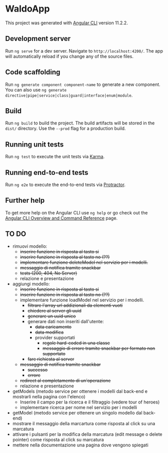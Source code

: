 # WaldoApp

This project was generated with [Angular CLI](https://github.com/angular/angular-cli) version 11.2.2.

## Development server

Run `ng serve` for a dev server. Navigate to `http://localhost:4200/`. The app will automatically reload if you change any of the source files.

## Code scaffolding

Run `ng generate component component-name` to generate a new component. You can also use `ng generate directive|pipe|service|class|guard|interface|enum|module`.

## Build

Run `ng build` to build the project. The build artifacts will be stored in the `dist/` directory. Use the `--prod` flag for a production build.

## Running unit tests

Run `ng test` to execute the unit tests via [Karma](https://karma-runner.github.io).

## Running end-to-end tests

Run `ng e2e` to execute the end-to-end tests via [Protractor](http://www.protractortest.org/).

## Further help

To get more help on the Angular CLI use `ng help` or go check out the [Angular CLI Overview and Command Reference](https://angular.io/cli) page.

## TO DO
- rimuovi modello:
    - ~~inserire funzione in risposta al tasto si~~
    - ~~inserire funzione in risposta al tasto no (??)~~
    - ~~implementare funzione deleteModel nel servizio per i modelli.~~
    - ~~messaggio di notifica tramite snackbar~~
    - ~~tests (200, 404, No Server)~~
    - relazione e presentazione
- aggiungi modello:
    - ~~inserire funzione in risposta al tasto si~~
    - ~~inserire funzione in risposta al tasto no (??)~~
    - implementare funzione loadModel nel servizio per i modelli.
        - ~~filtrare l'array url addizionali da elementi vuoti~~
        - ~~chiedere al server gli uuid~~
        - ~~generare un uuid unico~~
        - generare dati non inseriti dall'utente:
            - ~~data caricamento~~
            - ~~data modifica~~
            - provider supportati
                - ~~regole hard-coded in una classe~~
                - ~~messaggio di errore tramite snackbar per formato non supportato~~
        - ~~fare richiesta al server~~
    - ~~messaggio di notifica tramite snackbar~~
        - ~~successo~~
        - ~~errore~~
    - ~~redirect al completamento di un'operazione~~
    - relazione e presentazione
- getModels (metodo service per ottenere i modelli dal back-end e mostrarli nella pagina con l'elenco)
    - Inserire il campo per la ricerca e il filtraggio (vedere tour of heroes)
    - implementare ricerca per nome nel servizio per i modelli
- getModel (metodo service per ottenere un singolo modello dal back-end)
- mostrare il messaggio della marcartura come risposta al click su una marcatura
- attivare i pulsanti per la modifica della marcatura (edit message o delete pointer) come risposta al click su marcatura
- mettere nella documentazione una pagina dove vengono spiegati 

